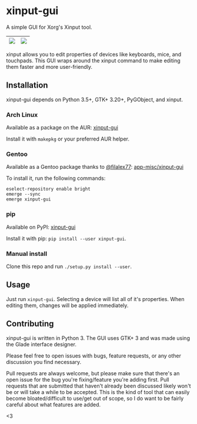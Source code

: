 # xinput-gui
A simple GUI for Xorg's Xinput tool.

| ![](https://user-images.githubusercontent.com/1174413/61175457-6c7c9d80-a59f-11e9-8010-f8d93785a249.png) | ![](https://user-images.githubusercontent.com/1174413/61175458-6d153400-a59f-11e9-935b-7ec68e19942a.png) |
| --- | --- |

xinput allows you to edit properties of devices like keyboards, mice, and touchpads. This GUI wraps around the xinput command to make editing them faster and more user-friendly.

## Installation

xinput-gui depends on Python 3.5+, GTK+ 3.20+, PyGObject, and xinput.

### Arch Linux

Available as a package on the AUR: [xinput-gui](https://aur.archlinux.org/packages/xinput-gui)

Install it with `makepkg` or your preferred AUR helper.

### Gentoo

Available as a Gentoo package thanks to [@filalex77](https://github.com/filalex77): [app-misc/xinput-gui](https://github.com/filalex77/bright/tree/master/app-misc/xinput-gui)

To install it, run the following commands:

```
eselect-repository enable bright
emerge --sync
emerge xinput-gui
```

### pip

Available on PyPI: [xinput-gui](https://pypi.org/project/xinput-gui/)

Install it with pip: `pip install --user xinput-gui`.

### Manual install

Clone this repo and run `./setup.py install --user`.

## Usage

Just run `xinput-gui`. Selecting a device will list all of it's properties. When editing them, changes will be applied immediately.

## Contributing

xinput-gui is written in Python 3. The GUI uses GTK+ 3 and was made using the Glade interface designer.

Please feel free to open issues with bugs, feature requests, or any other discussion you find necessary.

Pull requests are always welcome, but please make sure that there's an open issue for the bug you're fixing/feature you're adding first. Pull requests that are submitted that haven't already been discussed likely won't be or will take a while to be accepted. This is the kind of tool that can easily become bloated/difficult to use/get out of scope, so I do want to be fairly careful about what features are added.


<3
